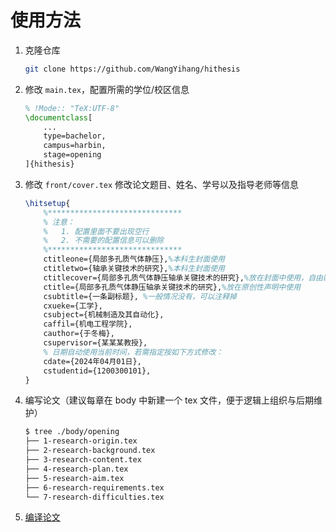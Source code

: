 # 使用方法

1. 克隆仓库

    ```bash
    git clone https://github.com/WangYihang/hithesis
    ```

2. 修改 `main.tex`，配置所需的学位/校区信息

    ```tex
    % !Mode:: "TeX:UTF-8"
    \documentclass[
        ...
        type=bachelor,
        campus=harbin,
        stage=opening
    ]{hithesis}
    ```

3. 修改 `front/cover.tex` 修改论文题目、姓名、学号以及指导老师等信息

    ```tex
    \hitsetup{
        %******************************
        % 注意：
        %   1. 配置里面不要出现空行
        %   2. 不需要的配置信息可以删除
        %******************************
        ctitleone={局部多孔质气体静压},%本科生封面使用
        ctitletwo={轴承关键技术的研究},%本科生封面使用
        ctitlecover={局部多孔质气体静压轴承关键技术的研究},%放在封面中使用，自由断行
        ctitle={局部多孔质气体静压轴承关键技术的研究},%放在原创性声明中使用
        csubtitle={一条副标题}, %一般情况没有，可以注释掉
        cxueke={工学},
        csubject={机械制造及其自动化},
        caffil={机电工程学院},
        cauthor={于冬梅},
        csupervisor={某某某教授},
        % 日期自动使用当前时间，若需指定按如下方式修改：
        cdate={2024年04月01日},
        cstudentid={1200300101},
    }
    ```

4. 编写论文（建议每章在 body 中新建一个 tex 文件，便于逻辑上组织与后期维护）

    ```bash
    $ tree ./body/opening
    ├── 1-research-origin.tex
    ├── 2-research-background.tex
    ├── 3-research-content.tex
    ├── 4-research-plan.tex
    ├── 5-research-aim.tex
    ├── 6-research-requirements.tex
    └── 7-research-difficulties.tex
    ```

5. [编译论文](./COMPILE.md)
